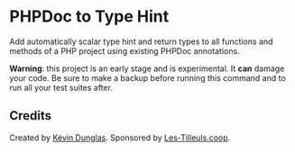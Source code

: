 # PHPDoc to Type Hint

Add automatically scalar type hint and return types to all functions and methods of a PHP project using existing
PHPDoc annotations.

**Warning**: this project is an early stage and is experimental. It **can** damage your code.
Be sure to make a backup before running this command and to run all your test suites after.

## Credits

Created by [Kévin Dunglas](https://dunglas.fr). Sponsored by [Les-Tilleuls.coop](https://les-tilleuls.coop).
